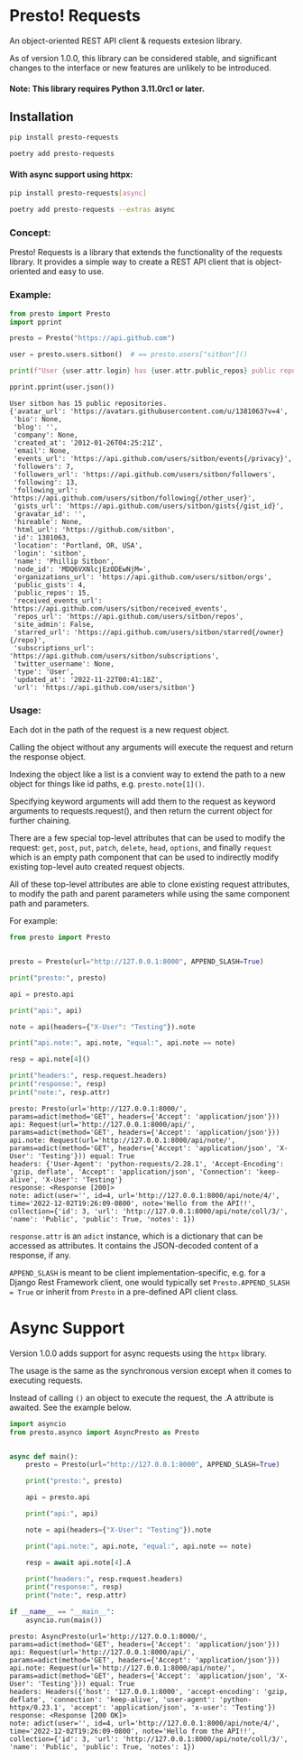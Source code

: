 # Presto! Requests

An object-oriented REST API client & requests extesion library.

As of version 1.0.0, this library can be considered stable, and significant
changes to the interface or new features are unlikely to be introduced.

#### Note: This library requires Python 3.11.0rc1 or later.

## Installation

```bash
pip install presto-requests
```
```bash
poetry add presto-requests
```

#### With async support using httpx:
```bash
pip install presto-requests[async]
```
```bash
poetry add presto-requests --extras async
```

### Concept:

Presto! Requests is a library that extends the functionality of the requests library.
It provides a simple way to create a REST API client that is object-oriented and easy to use.

### Example:

```python
from presto import Presto
import pprint

presto = Presto("https://api.github.com")

user = presto.users.sitbon()  # == presto.users["sitbon"]()

print(f"User {user.attr.login} has {user.attr.public_repos} public repositories.")

pprint.pprint(user.json())
```
```shell
User sitbon has 15 public repositories.
{'avatar_url': 'https://avatars.githubusercontent.com/u/1381063?v=4',
 'bio': None,
 'blog': '',
 'company': None,
 'created_at': '2012-01-26T04:25:21Z',
 'email': None,
 'events_url': 'https://api.github.com/users/sitbon/events{/privacy}',
 'followers': 7,
 'followers_url': 'https://api.github.com/users/sitbon/followers',
 'following': 13,
 'following_url': 'https://api.github.com/users/sitbon/following{/other_user}',
 'gists_url': 'https://api.github.com/users/sitbon/gists{/gist_id}',
 'gravatar_id': '',
 'hireable': None,
 'html_url': 'https://github.com/sitbon',
 'id': 1381063,
 'location': 'Portland, OR, USA',
 'login': 'sitbon',
 'name': 'Phillip Sitbon',
 'node_id': 'MDQ6VXNlcjEzODEwNjM=',
 'organizations_url': 'https://api.github.com/users/sitbon/orgs',
 'public_gists': 4,
 'public_repos': 15,
 'received_events_url': 'https://api.github.com/users/sitbon/received_events',
 'repos_url': 'https://api.github.com/users/sitbon/repos',
 'site_admin': False,
 'starred_url': 'https://api.github.com/users/sitbon/starred{/owner}{/repo}',
 'subscriptions_url': 'https://api.github.com/users/sitbon/subscriptions',
 'twitter_username': None,
 'type': 'User',
 'updated_at': '2022-11-22T00:41:18Z',
 'url': 'https://api.github.com/users/sitbon'}

```

### Usage:

Each dot in the path of the request is a new request object.

Calling the object without any arguments will execute the request and return the response object.

Indexing the object like a list is a convient way to extend the path to a new object for things
like id paths, e.g. `presto.note[1]()`.

Specifying keyword arguments will add them to the request as keyword arguments to requests.request(),
and then return the current object for further chaining.

There are a few special top-level attributes that can be used to modify the request:
`get`, `post`, `put`, `patch`, `delete`, `head`, `options`, and finally `request` which is
an empty path component that can be used to indirectly modify existing top-level auto created request objects.

All of these top-level attributes are able to clone existing request attributes, to modify the path
and parent parameters while using the same component path and parameters.

For example:

```python
from presto import Presto


presto = Presto(url="http://127.0.0.1:8000", APPEND_SLASH=True)

print("presto:", presto)

api = presto.api

print("api:", api)

note = api(headers={"X-User": "Testing"}).note

print("api.note:", api.note, "equal:", api.note == note)

resp = api.note[4]()

print("headers:", resp.request.headers)
print("response:", resp)
print("note:", resp.attr)
```
```shell
presto: Presto(url='http://127.0.0.1:8000/', params=adict(method='GET', headers={'Accept': 'application/json'}))
api: Request(url='http://127.0.0.1:8000/api/', params=adict(method='GET', headers={'Accept': 'application/json'}))
api.note: Request(url='http://127.0.0.1:8000/api/note/', params=adict(method='GET', headers={'Accept': 'application/json', 'X-User': 'Testing'})) equal: True
headers: {'User-Agent': 'python-requests/2.28.1', 'Accept-Encoding': 'gzip, deflate', 'Accept': 'application/json', 'Connection': 'keep-alive', 'X-User': 'Testing'}
response: <Response [200]>
note: adict(user='', id=4, url='http://127.0.0.1:8000/api/note/4/', time='2022-12-02T19:26:09-0800', note='Hello from the API!!', collection={'id': 3, 'url': 'http://127.0.0.1:8000/api/note/coll/3/', 'name': 'Public', 'public': True, 'notes': 1})
```

`response.attr` is an `adict` instance, which is a dictionary that can be accessed as attributes.
It contains the JSON-decoded content of a response, if any.

`APPEND_SLASH` is meant to be client implementation-specific, e.g. for a Django Rest Framework client, one would
typically set `Presto.APPEND_SLASH = True` or inherit from `Presto` in a pre-defined API client class.

# Async Support

Version 1.0.0 adds support for async requests using the `httpx` library.

The usage is the same as the synchronous version except when it comes to executing requests.

Instead of calling `()` an object to execute the request, the .A attribute is awaited.
See the example below.

```python
import asyncio
from presto.asynco import AsyncPresto as Presto


async def main():
    presto = Presto(url="http://127.0.0.1:8000", APPEND_SLASH=True)

    print("presto:", presto)

    api = presto.api

    print("api:", api)

    note = api(headers={"X-User": "Testing"}).note

    print("api.note:", api.note, "equal:", api.note == note)

    resp = await api.note[4].A

    print("headers:", resp.request.headers)
    print("response:", resp)
    print("note:", resp.attr)

if __name__ == "__main__":
    asyncio.run(main())
```
```shell
presto: AsyncPresto(url='http://127.0.0.1:8000/', params=adict(method='GET', headers={'Accept': 'application/json'}))
api: Request(url='http://127.0.0.1:8000/api/', params=adict(method='GET', headers={'Accept': 'application/json'}))
api.note: Request(url='http://127.0.0.1:8000/api/note/', params=adict(method='GET', headers={'Accept': 'application/json', 'X-User': 'Testing'})) equal: True
headers: Headers({'host': '127.0.0.1:8000', 'accept-encoding': 'gzip, deflate', 'connection': 'keep-alive', 'user-agent': 'python-httpx/0.23.1', 'accept': 'application/json', 'x-user': 'Testing'})
response: <Response [200 OK]>
note: adict(user='', id=4, url='http://127.0.0.1:8000/api/note/4/', time='2022-12-02T19:26:09-0800', note='Hello from the API!!', collection={'id': 3, 'url': 'http://127.0.0.1:8000/api/note/coll/3/', 'name': 'Public', 'public': True, 'notes': 1})
```